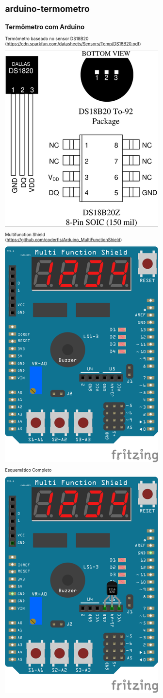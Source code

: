 # arduino-termometro
## Termômetro com Arduino

Termômetro baseado no sensor DS18B20 (https://cdn.sparkfun.com/datasheets/Sensors/Temp/DS18B20.pdf)

![DS18B20 pinout](img/DS18B20.png)

Multifunction Shield (https://github.com/coderfls/Arduino_MultiFunctionShield)

![Multifunction Arduino Shield](img/multi_function_shield.png)

Esquemático Completo

![Esquemático com Multifunction shield e DS18B20](img/esquema.png)
